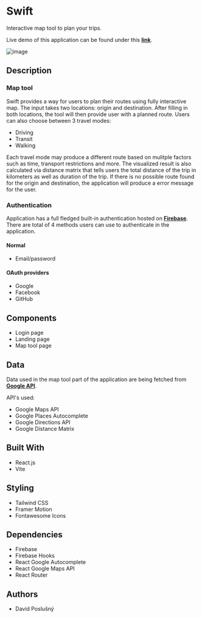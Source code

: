 # Swift

Interactive map tool to plan your trips.

Live demo of this application can be found under this [**link**](https://swift-pst0.onrender.com/).

![image](https://user-images.githubusercontent.com/72783924/223802632-42e92b2c-c230-4ece-9659-e468484327c0.png)


## Description

### Map tool
Swift provides a way for users to plan their routes using fully interactive map. The input takes two locations: origin and destination. After filling in both locations, the tool will then provide user with a planned route. Users can also choose between 3 travel modes:
- Driving
- Transit
- Walking

Each travel mode may produce a different route based on mulitple factors such as time, transport restrictions and more. The visualized result is also calculated via distance matrix that tells users the total distance of the trip in kilometers as well as duration of the trip. If there is no possible route found for the origin and destination, the application will produce a error message for the user.

### Authentication
Application has a full fledged built-in authentication hosted on [**Firebase**](https://firebase.google.com/). There are total of 4 methods users can use to authenticate in the application.
#### Normal
- Email/password

#### OAuth providers
- Google
- Facebook
- GitHub

## Components
- Login page
- Landing page
- Map tool page

## Data

Data used in the map tool part of the application are being fetched from [**Google API**](https://console.cloud.google.com/).

API's used:
- Google Maps API
- Google Places Autocomplete
- Google Directions API
- Google Distance Matrix

## Built With
- React.js
- Vite

## Styling
- Tailwind CSS
- Framer Motion
- Fontawesome Icons

## Dependencies
- Firebase
- Firebase Hooks
- React Google Autocomplete
- React Google Maps API
- React Router

## Authors
- David Poslušný
